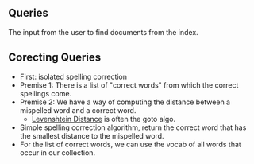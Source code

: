 ## Queries

The input from the user to find documents from the index.

## Corecting Queries

* First: isolated spelling correction
* Premise 1: There is a list of "correct words" from which the correct spellings come.
* Premise 2: We have a way of computing the distance between a mispelled word and a correct word.
  * [Levenshtein Distance] is often the goto algo.
* Simple spelling correction algorithm, return the correct word that has the smallest distance to the mispelled word.
* For the list of correct words, we can use the vocab of all words that occur in our collection.

[Levenshtein Distance]: http://en.wikipedia.org/wiki/Levenshtein_distance
